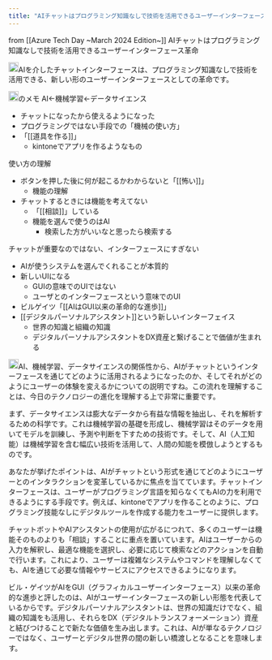 ```yaml
---
title: "AIチャットはプログラミング知識なしで技術を活用できるユーザーインターフェース革命"
---
```


from [[Azure Tech Day ~March 2024 Edition~]]
AIチャットはプログラミング知識なしで技術を活用できるユーザーインターフェース革命

<img src='https://scrapbox.io/api/pages/nishio/chatgpt/icon' alt='chatgpt.icon' height="19.5"/>AIを介したチャットインターフェースは、プログラミング知識なしで技術を活用できる、新しい形のユーザーインターフェースとしての革命です。

<img src='https://scrapbox.io/api/pages/nishio/nishio/icon' alt='nishio.icon' height="19.5"/>のメモ
AI←機械学習←データサイエンス
- チャットになったから使えるようになった
- プログラミングではない手段での「機械の使い方」
- 「[[道具を作る]]」
    - kintoneでアプリを作るようなもの

使い方の理解
- ボタンを押した後に何が起こるかわからないと「[[怖い]]」
    - 機能の理解
- チャットするときには機能を考えてない
    - 「[[相談]]」している
    - 機能を選んで使うのはAI
        - 検索した方がいいなと思ったら検索する

チャットが重要なのではない、インターフェースにすぎない
- AIが使うシステムを選んでくれることが本質的
- 新しいUIになる
    - GUIの意味でのUIではない
    - ユーザとのインターフェースという意味でのUI
- ビルゲイツ「[[AIはGUI以来の革命的な進歩]]」
- [[デジタルパーソナルアシスタント]]という新しいインターフェイス
    - 世界の知識と組織の知識
    - デジタルパーソナルアシスタントをDX資産と繋げることで価値が生まれる

<img src='https://scrapbox.io/api/pages/nishio/gpt/icon' alt='gpt.icon' height="19.5"/>AI、機械学習、データサイエンスの関係性から、AIがチャットというインターフェースを通じてどのように活用されるようになったのか、そしてそれがどのようにユーザーの体験を変えるかについての説明ですね。この流れを理解することは、今日のテクノロジーの進化を理解する上で非常に重要です。

まず、データサイエンスは膨大なデータから有益な情報を抽出し、それを解析するための科学です。これは機械学習の基礎を形成し、機械学習はそのデータを用いてモデルを訓練し、予測や判断を下すための技術です。そして、AI（人工知能）は機械学習を含む幅広い技術を活用して、人間の知能を模倣しようとするものです。

あなたが挙げたポイントは、AIがチャットという形式を通じてどのようにユーザーとのインタラクションを変革しているかに焦点を当てています。チャットインターフェースは、ユーザーがプログラミング言語を知らなくてもAIの力を利用できるようにする手段です。例えば、kintoneでアプリを作ることのように、プログラミング技能なしにデジタルツールを作成する能力をユーザーに提供します。

チャットボットやAIアシスタントの使用が広がるにつれて、多くのユーザーは機能そのものよりも「相談」することに重点を置いています。AIはユーザーからの入力を解釈し、最適な機能を選択し、必要に応じて検索などのアクションを自動で行います。これにより、ユーザーは複雑なシステムやコマンドを理解しなくても、AIを通じて必要な情報やサービスにアクセスできるようになります。

ビル・ゲイツがAIをGUI（グラフィカルユーザーインターフェース）以来の革命的な進歩と評したのは、AIがユーザーインターフェースの新しい形態を代表しているからです。デジタルパーソナルアシスタントは、世界の知識だけでなく、組織の知識をも活用し、それらをDX（デジタルトランスフォーメーション）資産と結びつけることで新たな価値を生み出します。これは、AIが単なるテクノロジーではなく、ユーザーとデジタル世界の間の新しい橋渡しとなることを意味します。

